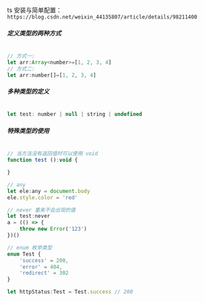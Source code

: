 ts 安装与简单配置： `https://blog.csdn.net/weixin_44135807/article/details/98211400`

##### 定义类型的两种方式

```js

// 方式一:
let arr:Array<number>=[1, 2, 3, 4]
// 方式二:
let arr:number[]=[1, 2, 3, 4]

```

##### 多种类型的定义

```js

let test: number | null | string | undefined

```

##### 特殊类型的使用

```js

// 当方法没有返回值时可以使用 void
function test ():void {

}

// any
let ele:any = document.body
ele.style.color = 'red'

// never 重来不会出现的值
let test:never
a = (() => {
    throw new Error('123')
})()

// enum 枚举类型
enum Test {
    'success' = 200,
    'error' = 404,
    'redirect' = 302
}

let httpStatus:Test = Test.success // 200

```


